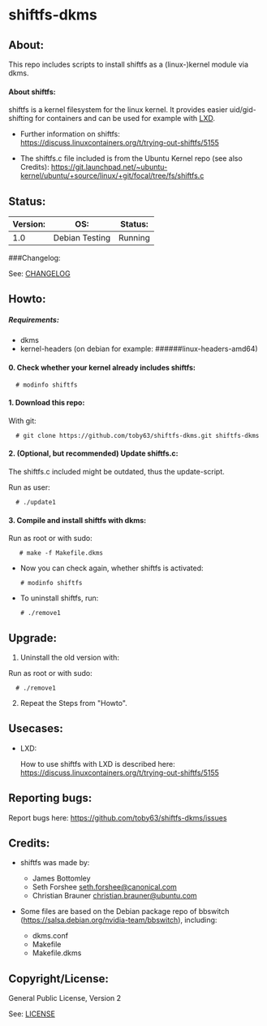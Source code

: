 
# shiftfs-dkms

About:
------

This repo includes scripts to install shiftfs as a (linux-)kernel module via dkms.

#### About shiftfs:

shiftfs is a kernel filesystem for the linux kernel.
It provides easier uid/gid-shifting for containers and can be used for example with [LXD](https://linuxcontainers.org/lxd/).

* Further information on shiftfs:
https://discuss.linuxcontainers.org/t/trying-out-shiftfs/5155

* The shiftfs.c file included is from the Ubuntu Kernel repo (see also Credits):
https://git.launchpad.net/~ubuntu-kernel/ubuntu/+source/linux/+git/focal/tree/fs/shiftfs.c


Status:
-------

Version: | OS:            | Status:
---      | ---            | ---
1.0      | Debian Testing | Running


###Changelog:

See: [CHANGELOG](CHANGELOG)


Howto:
------

##### Requirements:
 * dkms
 * kernel-headers (on debian for example: ######linux-headers-amd64)

#### 0. Check whether your kernel already includes shiftfs:

      # modinfo shiftfs

#### 1. Download this repo:
  
 With git:

      # git clone https://github.com/toby63/shiftfs-dkms.git shiftfs-dkms


#### 2. (Optional, but recommended) Update shiftfs.c:

 The shiftfs.c included might be outdated, thus the update-script.

 Run as user:

      # ./update1


#### 3. Compile and install shiftfs with dkms:

 Run as root or with sudo:

       # make -f Makefile.dkms

 * Now you can check again, whether shiftfs is activated:

       # modinfo shiftfs

 * To uninstall shiftfs, run:

       # ./remove1
       

Upgrade:
--------

1. Uninstall the old version with:

  Run as root or with sudo:

      # ./remove1

2. Repeat the Steps from "Howto".


Usecases:
---------

* LXD:

  How to use shiftfs with LXD is described here:
  https://discuss.linuxcontainers.org/t/trying-out-shiftfs/5155


Reporting bugs:
---------------

 Report bugs here:
 https://github.com/toby63/shiftfs-dkms/issues


Credits:
--------

* shiftfs was made by:
   * James Bottomley
   * Seth Forshee <seth.forshee@canonical.com>
   * Christian Brauner <christian.brauner@ubuntu.com>

* Some files are based on the Debian package repo of bbswitch (https://salsa.debian.org/nvidia-team/bbswitch), including:
   * dkms.conf
   * Makefile
   * Makefile.dkms


Copyright/License:
------------------

General Public License, Version 2

See: [LICENSE](LICENSE)


